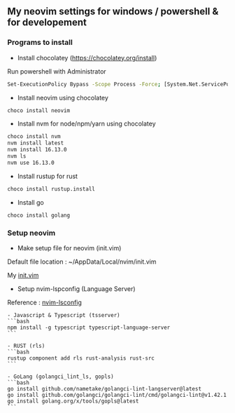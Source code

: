 ## My neovim settings for windows / powershell & for developement


### Programs to install

- Install chocolatey (https://chocolatey.org/install)

Run powershell with Administrator 
```bash
Set-ExecutionPolicy Bypass -Scope Process -Force; [System.Net.ServicePointManager]::SecurityProtocol = [System.Net.ServicePointManager]::SecurityProtocol -bor 3072; iex ((New-Object System.Net.WebClient).DownloadString('https://community.chocolatey.org/install.ps1'))
```

- Install neovim using chocolatey
```bash
choco install neovim
```

- Install nvm for node/npm/yarn using chocolatey
```bash
choco install nvm
nvm install latest
nvm install 16.13.0
nvm ls
nvm use 16.13.0
```

- Install rustup for rust
```bash
choco install rustup.install
```

- Install go 
```
choco install golang
```

### Setup neovim

- Make setup file for neovim (init.vim)

Default file location : ~/AppData/Local/nvim/init.vim

My [init.vim](init.vim)


- Setup nvim-lspconfig (Language Server)

Reference : [nvim-lsconfig](https://github.com/neovim/nvim-lspconfig/blob/master/doc/server_configurations.md)

    - Javascript & Typescript (tsserver)
    ```bash
    npm install -g typescript typescript-language-server
    ```

    - RUST (rls)
    ```bash
    rustup component add rls rust-analysis rust-src
    ```

    - GoLang (golangci_lint_ls, gopls)
    ```bash
    go install github.com/nametake/golangci-lint-langserver@latest
    go install github.com/golangci/golangci-lint/cmd/golangci-lint@v1.42.1
    go install golang.org/x/tools/gopls@latest
    ```
